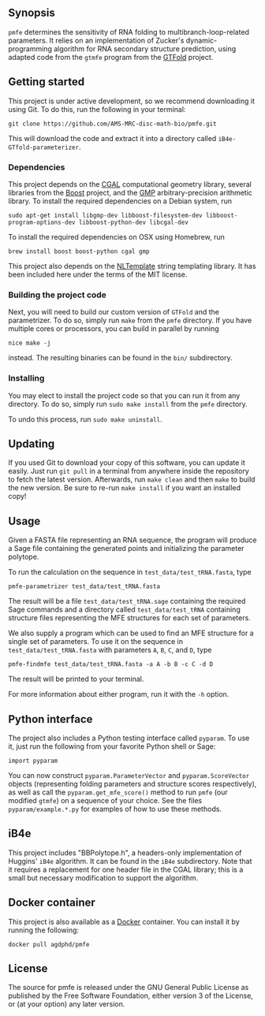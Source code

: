 ## Synopsis

`pmfe` determines the sensitivity of RNA folding to multibranch-loop-related parameters.
It relies on an implementation of Zucker's dynamic-programming algorithm for RNA secondary structure prediction, using adapted code from the `gtmfe` program from the [GTFold][gtfold] project.

## Getting started

This project is under active development, so we recommend downloading it using Git.
To do this, run the following in your terminal:

```
git clone https://github.com/AMS-MRC-disc-math-bio/pmfe.git
```

This will download the code and extract it into a directory called `iB4e-GTfold-parameterizer`.

### Dependencies
This project depends on the [CGAL][cgal] computational geometry library, several libraries from the [Boost][boost] project, and the [GMP][gmp] arbitrary-precision arithmetic library.
To install the required dependencies on a Debian system, run

    sudo apt-get install libgmp-dev libboost-filesystem-dev libboost-program-options-dev libboost-python-dev libcgal-dev

To install the required dependencies on OSX using Homebrew, run

    brew install boost boost-python cgal gmp

This project also depends on the [NLTemplate] string templating library.
It has been included here under the terms of the MIT license.


### Building the project code
Next, you will need to build our custom version of `GTFold` and the parametrizer.
To do so, simply run `make` from the `pmfe` directory.
If you have multiple cores or processors, you can build in parallel by running

    nice make -j

instead.
The resulting binaries can be found in the `bin/` subdirectory.

### Installing
You may elect to install the project code so that you can run it from any directory.
To do so, simply run `sudo make install` from the `pmfe` directory.

To undo this process, run `sudo make uninstall`.

## Updating

If you used Git to download your copy of this software, you can update it easily.
Just run `git pull` in a terminal from anywhere inside the repository to fetch the latest version.
Afterwards, run `make clean` and then `make` to build the new version.
Be sure to re-run `make install` if you want an installed copy!

## Usage

Given a FASTA file representing an RNA sequence, the program will produce a Sage file containing the generated points and initializing the parameter polytope.

To run the calculation on the sequence in `test_data/test_tRNA.fasta`, type

    pmfe-parametrizer test_data/test_tRNA.fasta

The result will be a file `test_data/test_tRNA.sage` containing the required Sage commands and a directory called `test_data/test_tRNA` containing structure files representing the MFE structures for each set of parameters.

We also supply a program which can be used to find an MFE structure for a single set of parameters.
To use it on the sequence in `test_data/test_tRNA.fasta` with parameters `A`, `B`, `C`, and `D`, type

    pmfe-findmfe test_data/test_tRNA.fasta -a A -b B -c C -d D

The result will be printed to your terminal.

For more information about either program, run it with the `-h` option.

## Python interface

The project also includes a Python testing interface called `pyparam`.
To use it, just run the following from your favorite Python shell or Sage:

    import pyparam

You can now construct `pyparam.ParameterVector` and `pyparam.ScoreVector` objects (representing folding parameters and structure scores respectively), as well as call the `pyparam.get_mfe_score()` method to run `pmfe` (our modified `gtmfe`) on a sequence of your choice.
See the files `pyparam/example.*.py` for examples of how to use these methods.

## iB4e

This project includes "BBPolytope.h", a headers-only implementation of Huggins' `iB4e` algorithm.
It can be found in the `iB4e` subdirectory.
Note that it requires a replacement for one header file in the CGAL library; this is a small but necessary modification to support the algorithm.

## Docker container

This project is also available as a [Docker][docker] container.
You can install it by running the following:

    docker pull agdphd/pmfe

## License

The source for pmfe is released under the GNU General Public License as published by the Free Software Foundation, either version 3 of the License, or (at your option) any later version.

[macports]: //www.macports.org/
[openmp]: http://openmp.org/
[opemmp-dl]: http://openmp.org/wp/openmp-compilers/
[gmp]: //gmplib.org/
[gmp-dl]: //gmplib.org/#DOWNLOAD
[sage]: //sagemath.org
[cgal]: //www.cgal.org
[boost]: //www.boost.org
[boost-getstarted]: //www.boost.org/doc/libs/1_57_0/more/getting_started/unix-variants.html
[cmake]: //www.cmake.org/download/
[NLTemplate]: //github.com/catnapgames/NLTemplate
[gtfold]: //gtfold.sourceforge.net/
[docker]: //docker.io/
